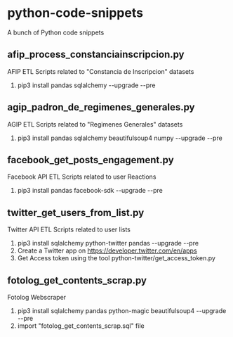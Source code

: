 # python-code-snippets
A bunch of Python code snippets
## afip_process_constanciainscripcion.py ##

AFIP ETL Scripts related to "Constancia de Inscripcion" datasets
 1. pip3 install pandas sqlalchemy --upgrade --pre
 
 ## agip_padron_de_regimenes_generales.py	##
 
 AGIP ETL Scripts related to "Regimenes Generales" datasets
 1. pip3 install pandas sqlalchemy beautifulsoup4 numpy --upgrade --pre
 
 ## facebook_get_posts_engagement.py	##
 
 Facebook API ETL Scripts related to user Reactions
 1. pip3 install pandas facebook-sdk --upgrade --pre
 
 ## twitter_get_users_from_list.py	##

 Twitter API ETL Scripts related to user lists
 1. pip3 install sqlalchemy python-twitter pandas --upgrade --pre
 2. Create a Twitter app on https://developer.twitter.com/en/apps
 3. Get Access token using the tool python-twitter/get_access_token.py

## fotolog_get_contents_scrap.py ##

 Fotolog Webscraper 
 1. pip3 install sqlalchemy pandas python-magic beautifulsoup4 --upgrade --pre 
 2. import "fotolog_get_contents_scrap.sql" file
